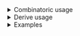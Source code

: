 <details>
<summary style="display: list-item;">Combinatoric usage</summary>

```no_run
# use bpaf::*;
# #[allow(dead_code)]
#[derive(Debug, Clone)]
pub struct Options {
    value: isize,
    shorty: u64,
}

pub fn options() -> OptionParser<Options> {
    let value = long("value").argument::<isize>("ARG").fallback(100);
    // in many cases rustc is able to deduct exact type for the argument
    // you are trying to consume, alternatively you can always specify it
    // with turbofish to `argument:`
    // let shorty = short('s').argument::<u64>("ARG");
    let shorty = short('s').argument("ARG");
    construct!(Options { value, shorty }).to_options()
}
```

</details>
<details>
<summary style="display: list-item;">Derive usage</summary>

```no_run
# use bpaf::*;
# #[allow(dead_code)]
#[derive(Debug, Clone, Bpaf)]
#[bpaf(options)]
pub struct Options {
    #[bpaf(fallback(100))]
    value: isize,
    // in many cases rustc is able to deduct exact type for the argument
    // you are trying to consume, alternatively you can always specify it
    // with turbofish to `argument:`
    // #[bpaf(short, argument::<u64>("ARG"))]
    #[bpaf(short, argument("ARG"))]
    shorty: u64,
}
```

</details>
<details>
<summary style="display: list-item;">Examples</summary>


Names for arguments could be short or long, and they can be parsed as mutiple different
types, this example uses `isize` and `u64`
```console
% app --value 50 -s=18446744073709551615
Options { value: 50, shorty: 18446744073709551615 }
```

Value can be separated from the flag by space, `=` or for short ones - be immediately adjacent
```console
% app --value=1 -s42
Options { value: 1, shorty: 42 }
```

You can apply fallback and other transformation
```console
% app -s0
Options { value: 100, shorty: 0 }
```

But if there's no fallback - the value is required
```console
% app --value 1
Expected -s <ARG>, pass --help for usage information
```

Argument is required
```console
% app -s
-s requires an argument
```

</details>
